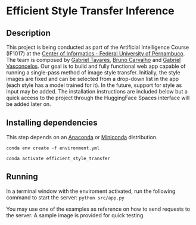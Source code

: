 # Efficient Style Transfer Inference

## Description

This project is being conducted as part of the Artificial Intelligence Course (IF1017) at the [Center of Informatics - Federal University of Pernambuco](https://portal.cin.ufpe.br/). The team is composed by [Gabriel Tavares](https://github.com/booleangabs), [Bruno Carvalho](https://github.com/Bruno0205) and [Gabriel Vasconcelos](https://github.com/GabrielVasconcel). Our goal is to build and fully functional web app capable of running a single-pass method of image style transfer. Initially, the style images are fixed and can be selected from a drop-down list in the app (each style has a model trained for it). In the future, support for style as input may be added. The installation instructions are included below but a quick access to the project through the HuggingFace Spaces interface will be added later on.

## Installing dependencies
This step depends on an [Anaconda](https://www.anaconda.com/download) or [Miniconda](/docs/getting-started/miniconda/main) distribution.

`conda env create -f environment.yml`

`conda activate efficient_style_transfer`

## Running

In a terminal window with the enviroment activated, run the following command to start the server:
`python src/app.py`

You may use one of the examples as reference on how to send requests to the server. A sample image is provided for quick testing.